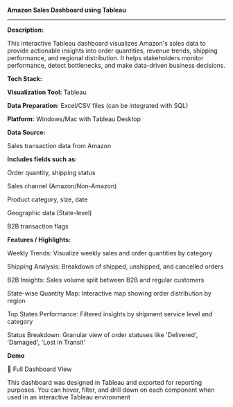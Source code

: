 
**Amazon Sales Dashboard using Tableau**

---



**Description:**

This interactive Tableau dashboard visualizes Amazon's sales data to provide actionable insights into order quantities, revenue trends, shipping performance, and regional distribution.
It helps stakeholders monitor performance, detect bottlenecks, and make data-driven business decisions.

**Tech Stack:**

**Visualization Tool:** Tableau

**Data Preparation:** Excel/CSV files (can be integrated with SQL)

**Platform:** Windows/Mac with Tableau Desktop

 **Data Source:**

Sales transaction data from Amazon

**Includes fields such as:**

Order quantity, shipping status

Sales channel (Amazon/Non-Amazon)

Product category, size, date

Geographic data (State-level)

B2B transaction flags

**Features / Highlights:**

 Weekly Trends: Visualize weekly sales and order quantities by category

Shipping Analysis: Breakdown of shipped, unshipped, and cancelled orders

 B2B Insights: Sales volume split between B2B and regular customers

 State-wise Quantity Map: Interactive map showing order distribution by region

Top States Performance: Filtered insights by shipment service level and category

 Status Breakdown: Granular view of order statuses like 'Delivered', 'Damaged', 'Lost in Transit'

 **Demo**

🔹 Full Dashboard View

This dashboard was designed in Tableau and exported for reporting purposes. You can hover, filter, and drill down on each component when used in an interactive Tableau environment
